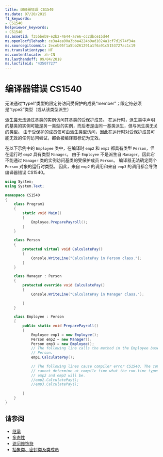 ```yaml
---
title: 编译器错误 CS1540
ms.date: 07/20/2015
f1_keywords:
- CS1540
helpviewer_keywords:
- CS1540
ms.assetid: f35bbeb9-e2b2-4644-a7e6-cc2dbce1bd44
ms.openlocfilehash: ce3a4ea90a3bba4224b9ad1024a1cf7d1974f34a
ms.sourcegitcommit: 2eceb05f1a5bb261291a1f6a91c5153727ac1c19
ms.translationtype: HT
ms.contentlocale: zh-CN
ms.lasthandoff: 09/04/2018
ms.locfileid: "43507727"
---
```

# <a name="compiler-error-cs1540"></a>编译器错误 CS1540
无法通过“type1”类型的限定符访问受保护的成员“member”；限定符必须是“type2”类型（或从该类型派生）  
  
 派生[类](../../../csharp/language-reference/keywords/class.md)无法通过基类的实例访问其基类的受保护成员。 在运行时，派生类中声明的基类的实例可能是另一类型的实例，而后者是由同一基类派生，但与派生类无关的类型。 由于受保护的成员仅可由派生类型访问，因此在运行时对受保护成员可能无效的任何访问尝试，都会被编译器标记为无效。  
  
 在以下示例中的 `Employee` 类中，在编译时 `emp2` 和 `emp3` 都具有类型 `Person`，但在运行时 `emp2` 具有类型 `Manager`。 由于 `Employee` 不是派生自 `Manager`，因此它不能通过 `Manager` 类的实例访问基类的受保护成员 `Person`。 编译器无法确定两个 `Person` 对象的运行时类型。 因此，来自 `emp2` 的调用和来自 `emp3` 的调用都会导致编译器错误 CS1540。  
  
```csharp  
using System;  
using System.Text;  
  
namespace CS1540  
{  
    class Program1  
    {  
        static void Main()  
        {  
            Employee.PreparePayroll();  
        }  
    }  
  
    class Person  
    {  
        protected virtual void CalculatePay()   
        {  
            Console.WriteLine("CalculatePay in Person class.");  
        }  
    }  
  
    class Manager : Person  
    {  
        protected override void CalculatePay()   
        {  
            Console.WriteLine("CalculatePay in Manager class.");   
  
        }  
    }  
  
    class Employee : Person  
    {  
        public static void PreparePayroll()  
        {  
            Employee emp1 = new Employee();  
            Person emp2 = new Manager();  
            Person emp3 = new Employee();  
            // The following line calls the method in the Employee base class,  
            // Person.  
            emp1.CalculatePay();   
  
            // The following lines cause compiler error CS1540. The compiler   
            // cannot determine at compile time what the run-time types of   
            // emp2 and emp3 will be.  
            //emp2.CalculatePay();   
            //emp3.CalculatePay();  
  
        }  
    }  
}  
```  
  
## <a name="see-also"></a>请参阅  

- [继承](../../../csharp/programming-guide/classes-and-structs/inheritance.md)  
- [多态性](../../../csharp/programming-guide/classes-and-structs/polymorphism.md)  
- [访问修饰符](../../../csharp/programming-guide/classes-and-structs/access-modifiers.md)  
- [抽象类、密封类及类成员](../../../csharp/programming-guide/classes-and-structs/abstract-and-sealed-classes-and-class-members.md)
